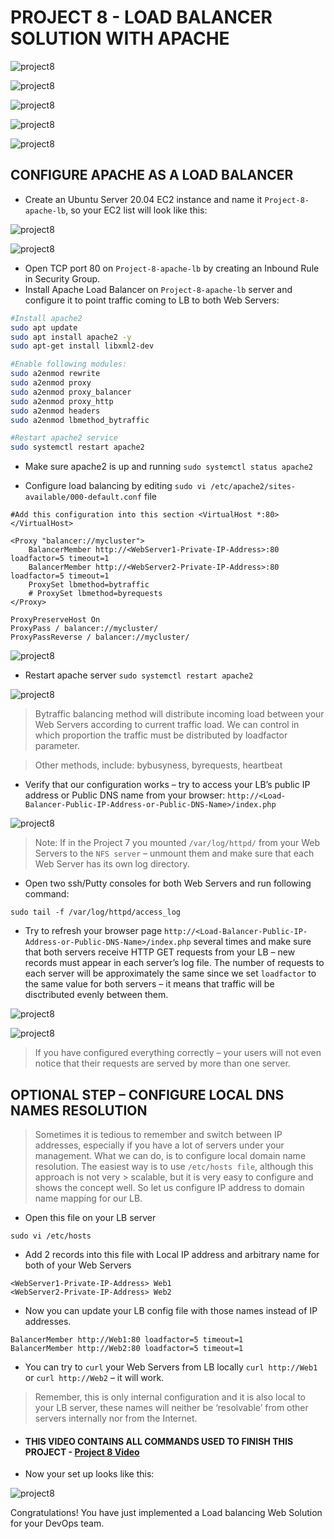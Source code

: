 # PROJECT 8 - LOAD BALANCER SOLUTION WITH APACHE

![project8](./images/1.png)

![project8](./images/3.png)

![project8](./images/4.png)

![project8](./images/5.png)

![project8](./images/6.png)

## CONFIGURE APACHE AS A LOAD BALANCER

- Create an Ubuntu Server 20.04 EC2 instance and name it `Project-8-apache-lb`, so your EC2 list will look like this:

![project8](./images/7.png)

![project8](./images/8.png)

- Open TCP port 80 on `Project-8-apache-lb` by creating an Inbound Rule in Security Group.
- Install Apache Load Balancer on `Project-8-apache-lb` server and configure it to point traffic coming to LB to both Web Servers:

```bash
#Install apache2
sudo apt update
sudo apt install apache2 -y
sudo apt-get install libxml2-dev

#Enable following modules:
sudo a2enmod rewrite
sudo a2enmod proxy
sudo a2enmod proxy_balancer
sudo a2enmod proxy_http
sudo a2enmod headers
sudo a2enmod lbmethod_bytraffic

#Restart apache2 service
sudo systemctl restart apache2
```

- Make sure apache2 is up and running `sudo systemctl status apache2`

- Configure load balancing by editing `sudo vi /etc/apache2/sites-available/000-default.conf` file

```config
#Add this configuration into this section <VirtualHost *:80>  </VirtualHost>

<Proxy "balancer://mycluster">
    BalancerMember http://<WebServer1-Private-IP-Address>:80 loadfactor=5 timeout=1
    BalancerMember http://<WebServer2-Private-IP-Address>:80 loadfactor=5 timeout=1
    ProxySet lbmethod=bytraffic
    # ProxySet lbmethod=byrequests
</Proxy>

ProxyPreserveHost On
ProxyPass / balancer://mycluster/
ProxyPassReverse / balancer://mycluster/
```

![project8](./images/9.png)

- Restart apache server `sudo systemctl restart apache2`

![project8](./images/10.png)

> Bytraffic balancing method will distribute incoming load between your Web Servers according to current traffic load. We can control in which proportion the traffic must be distributed by loadfactor parameter.

> Other methods, include: bybusyness, byrequests, heartbeat

- Verify that our configuration works – try to access your LB’s public IP address or Public DNS name from your browser:
  `http://<Load-Balancer-Public-IP-Address-or-Public-DNS-Name>/index.php`

![project8](./images/11.png)

> Note: If in the Project 7 you mounted `/var/log/httpd/` from your Web Servers to the `NFS server` – unmount them and make sure that each Web Server has its own log directory.

- Open two ssh/Putty consoles for both Web Servers and run following command:

`sudo tail -f /var/log/httpd/access_log`

- Try to refresh your browser page `http://<Load-Balancer-Public-IP-Address-or-Public-DNS-Name>/index.php` several times and make sure that both servers receive HTTP GET requests from your LB – new records must appear in each server’s log file. The number of requests to each server will be approximately the same since we set `loadfactor` to the same value for both servers – it means that traffic will be disctributed evenly between them.

![project8](./images/12.png)

![project8](./images/13.png)

> If you have configured everything correctly – your users will not even notice that their requests are served by more than one server.

## OPTIONAL STEP – CONFIGURE LOCAL DNS NAMES RESOLUTION

> Sometimes it is tedious to remember and switch between IP addresses, especially if you have a lot of servers under your management.
> What we can do, is to configure local domain name resolution. The easiest way is to use `/etc/hosts file`, although this approach is not very > scalable, but it is very easy to configure and shows the concept well. So let us configure IP address to domain name mapping for our LB.

- Open this file on your LB server

`sudo vi /etc/hosts`

- Add 2 records into this file with Local IP address and arbitrary name for both of your Web Servers

```config
<WebServer1-Private-IP-Address> Web1
<WebServer2-Private-IP-Address> Web2
```

- Now you can update your LB config file with those names instead of IP addresses.

```config
BalancerMember http://Web1:80 loadfactor=5 timeout=1
BalancerMember http://Web2:80 loadfactor=5 timeout=1
```

- You can try to `curl` your Web Servers from LB locally `curl http://Web1` or `curl http://Web2` – it will work.

> Remember, this is only internal configuration and it is also local to your LB server, these names will neither be ‘resolvable’ from other servers internally nor from the Internet.

- #### THIS VIDEO CONTAINS ALL COMMANDS USED TO FINISH THIS PROJECT - [Project 8 Video](https://drive.google.com/file/d/1sNyUN7UwtxJ9nCjMQrLJfjAjxSZTKdKZ/view?usp=sharing)

- Now your set up looks like this:

![project8](./images/14.png)

Congratulations!
You have just implemented a Load balancing Web Solution for your DevOps team.

